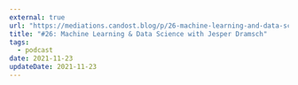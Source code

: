 ```yaml
---
external: true
url: "https://mediations.candost.blog/p/26-machine-learning-and-data-science"
title: "#26: Machine Learning & Data Science with Jesper Dramsch"
tags:
  - podcast
date: 2021-11-23
updateDate: 2021-11-23
---
```

